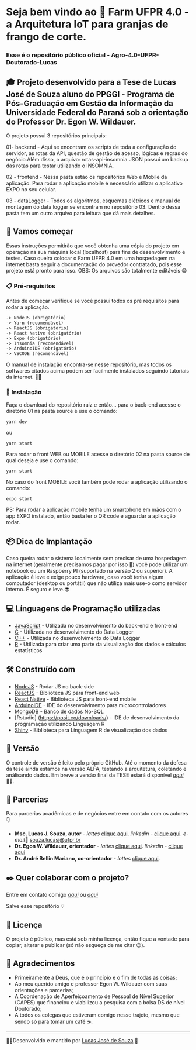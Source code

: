 # Seja bem vindo ao 🐔  Farm UFPR 4.0 - a Arquitetura IoT para granjas de frango de corte.
### Esse é o repositório público oficial - Agro-4.0-UFPR-Doutorado-Lucas

## 🎓 Projeto desenvolvido para a Tese de Lucas José de Souza aluno do PPGGI - Programa de Pós-Graduação em Gestão da Informação da Universidade Federal do Paraná sob a orientação do Professor Dr. Egon W. Wildauer.

O projeto possui 3 repositórios principais:

01- backend - Aqui se encontram os scripts de toda a configuração do servidor,
		      as rotas da API, questão de gestão de acesso, lógicas e regras
			  do negócio.Além disso, o arquivo: rotas-api-insomnia.JSON possui
			  um backup das rotas para testar utilizando o INSOMNIA.

02 - frontend - Nessa pasta estão os repositórios Web e Mobile da aplicação. Para 
				rodar a aplicação mobile é necessário utilizar o aplicativo EXPO no
				seu celular.

03 - dataLogger -  Todos os algoritmos, esquemas elétricos e manual de montagem do
				   data logger se encontram no repositório 03. Dentro dessa pasta
				   tem um outro arquivo para leitura que dá mais detalhes.



## 🚀 Vamos começar

Essas instruções permitirão que você obtenha uma cópia do projeto em operação na sua máquina local (localhost) para fins de desenvolvimento e testes.
Caso queira colocar o Farm UFPR 4.0 em uma hospedagem na internet basta seguir a documentação do provedor contratado, pois esse projeto está pronto para isso.
OBS: Os arquivos são totalmente editáveis 😁

### 📋 Pré-requisitos
Antes de começar verifique se você possui todos os pré requisitos para rodar a aplicação.

```
-> NodeJS (obrigatório)
-> Yarn (recomendável)
-> ReactJS (obrigatório)
-> React Native (obrigatório)
-> Expo (obrigatório)
-> Insomnia (recomendável)
-> ArduinoIDE (obrigatório)
-> VSCODE (recomendável)

```

O manual de instalação encontra-se nesse repositório, mas todos os softwares citados acima podem ser facilmente instalados seguindo tutoriais da internet. 👨‍💻


### 🔧 Instalação

Faça o download do repositório raiz e então... para o back-end acesse o diretório 01 na pasta source e use o comando:
```
yarn dev
```

ou

```
yarn start
```

Para rodar o front WEB ou MOBILE acesse o diretório 02 na pasta source de qual deseja e use o comando:

```
yarn start
```
No caso do front MOBILE você também pode rodar a aplicação utilizando o comando:

```
expo start
```

PS: Para rodar a aplicação mobile tenha um smartphone em mãos com o app EXPO instalado, então basta ler o QR code e aguardar a aplicação rodar.

## 📦 Dica de Implantação

Caso queira rodar o sistema localmente sem precisar de uma hospedagem na internet (geralmente precisamos pagar por isso 🤑) você pode utilizar um notebook ou um Raspberry PI (suportado na versão 2 ou superior).
A aplicação é leve e exige pouco hardware, caso você tenha algum computador (desktop ou portátil) que não utiliza mais use-o como servidor interno.
É seguro e leve.😎

## 💻 Línguagens de Programação utilizadas

* [JavaScript](https://www.javascript.com/) - Utilizada no desenvolvimento do back-end e front-end
* [C](https://www.bell-labs.com/usr/dmr/www/chist.html) - Utilizada no desenvolvimento do Data Logger
* [C++](http://isocpp.github.io/CppCoreGuidelines/CppCoreGuidelines) - Utilizada no desenvolvimento do Data Logger
* [R](https://www.r-project.org/) - Utilizada para criar uma parte da visualização dos dados e cálculos estatísticos

## 🛠️ Construído com

* [NodeJS](https://nodejs.org/pt-br/) - Rodar JS no back-side
* [ReactJS](https://pt-br.reactjs.org/) - Biblioteca JS para front-end web
* [React Native](https://reactnative.dev/) - Biblioteca JS para front-end mobile
* [ArduinoIDE](https://www.arduino.cc/) - IDE do desenvolvimento para microcontroladores
* [MongoDB](https://www.mongodb.com/) - Banco de dados No-SQL
* [Rstudio] (https://posit.co/downloads/) - IDE de desenvolvimento da programação utilizando Línguagem R
* [Shiny](https://shiny.rstudio.com/tutorial/) - Biblioteca para Línguagem R de visualização dos dados

## 📌 Versão

O controle de versão é feito pelo próprio GitHub. Até o momento da defesa da tese ainda estamos na versão ALFA, testando a arquitetura, coletando e análisando dados.
Em breve a versão final da TESE estará disponível *[aqui](https://bibliotecas.ufpr.br/)* 🧑‍🎓. 

## 🤝 Parcerias

Para parcerias acadêmicas e de negócios entre em contato com os autores 👇

* **Msc. Lucas J. Souza, autor** - *lattes* [clique aqui](http://lattes.cnpq.br/8057304667549945). *linkedin* - [clique aqui](https://www.linkedin.com/in/souzalucasj/). *e-mail*📨 souza.lucasj@ufpr.br
* **Dr. Egon W. Wildauer, orientador** - *lattes* [clique aqui](http://lattes.cnpq.br/8057304667549945). *linkedin* - [clique aqui](https://www.linkedin.com/in/egon-wildauer-7731b313)
* **Dr. André Bellin Mariano, co-orientador** - *lattes* [clique aqui](http://lattes.cnpq.br/7761038914576062).

## ✒️ Quer colaborar com o projeto?

Entre em contato comigo *[aqui](souza.lucasj@ufpr.br)* ou *[aqui](souza.lucasj@gmail.com)*

Salve esse repositório 💡

## 📄 Licença

O projeto é público, mas está sob minha licença, então fique a vontade para copiar, alterar e publicar (só não esqueça de me citar 😉).

## 🙌 Agradecimentos

* Primeiramente a Deus, que é o princípio e o fim de todas as coisas;
* Ao meu querido amigo e professor Egon W. Wildauer com suas orientações e parcerias;
* A Coordenação de Aperfeiçoamento de Pessoal de Nível Superior (CAPES) que financiou e viabilizou a pesquisa com a bolsa DS de nível Doutorado;
* A todos os colegas que estiveram comigo nesse trajeto, mesmo que sendo só para tomar um café ☕.


---
🧑‍🎓Desenvolvido e mantido por [Lucas José de Souza](https://github.com/lucas231090) 🤖
